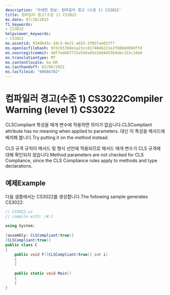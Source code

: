 ```yaml
---
description: '자세한 정보: 컴파일러 경고 (수준 1) CS3022'
title: 컴파일러 경고(수준 1) CS3022
ms.date: 07/20/2015
f1_keywords:
- CS3022
helpviewer_keywords:
- CS3022
ms.assetid: 9340645c-10c3-4e21-a825-3f05fae02ff7
ms.openlocfilehash: 9fdcb57b8e1a23cc817484b221e2f80b0d898ffd
ms.sourcegitcommit: ddf7edb67715a5b9a45e3dd44536dabc153c1de0
ms.translationtype: MT
ms.contentlocale: ko-KR
ms.lasthandoff: 02/06/2021
ms.locfileid: "99684702"
---
```

# <a name="compiler-warning-level-1-cs3022"></a><span data-ttu-id="81e49-103">컴파일러 경고(수준 1) CS3022</span><span class="sxs-lookup"><span data-stu-id="81e49-103">Compiler Warning (level 1) CS3022</span></span>

<span data-ttu-id="81e49-104">CLSCompliant 특성을 매개 변수에 적용하면 의미가 없습니다.</span><span class="sxs-lookup"><span data-stu-id="81e49-104">CLSCompliant attribute has no meaning when applied to parameters.</span></span> <span data-ttu-id="81e49-105">대신 이 특성을 메서드에 배치해 봅니다.</span><span class="sxs-lookup"><span data-stu-id="81e49-105">Try putting it on the method instead.</span></span>  
  
 <span data-ttu-id="81e49-106">CLS 규격 규칙이 메서드 및 형식 선언에 적용되므로 메서드 매개 변수가 CLS 규격에 대해 확인되지 않습니다.</span><span class="sxs-lookup"><span data-stu-id="81e49-106">Method parameters are not checked for CLS Compliance, since the CLS Compliance rules apply to methods and type declarations.</span></span>  
  
## <a name="example"></a><span data-ttu-id="81e49-107">예제</span><span class="sxs-lookup"><span data-stu-id="81e49-107">Example</span></span>  

 <span data-ttu-id="81e49-108">다음 샘플에서는 CS3022를 생성합니다.</span><span class="sxs-lookup"><span data-stu-id="81e49-108">The following sample generates CS3022:</span></span>  
  
```csharp  
// CS3022.cs  
// compile with: /W:1  
  
using System;  
  
[assembly: CLSCompliant(true)]  
[CLSCompliant(true)]  
public class C  
{  
    public void F([CLSCompliant(true)] int i)  
    {  
    }  
  
    public static void Main()  
    {  
    }  
}  
```
